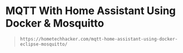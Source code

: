 # MQTT With Home Assistant Using Docker & Mosquitto

> `https://hometechhacker.com/mqtt-home-assistant-using-docker-eclipse-mosquitto/`

```Shell



```
